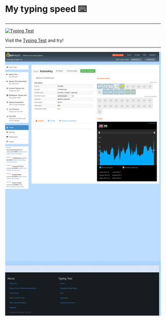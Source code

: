# My typing speed ⌨️
<hr>
<a href="https://10fastfingers.com/typing-test/english"><img src="http://img.10fastfingers.com/badge/typing-test_1_CX.png" alt="Typing Test" /></a><p>Visit the <a href="https://10fastfingers.com/typing-test/english">Typing Test</a> and try!</p>
<hr>
<img src="https://github.com/Kelvin-Hey/my-typing-speed/blob/main/img.png"></img>
